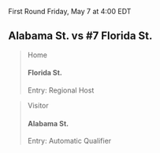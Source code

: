 First Round
Friday, May 7 at 4:00 EDT
## Alabama St. vs #7 Florida St.

> Home
> #### Florida St.
> Entry: Regional Host

> Visitor
> #### Alabama St.
> Entry: Automatic Qualifier